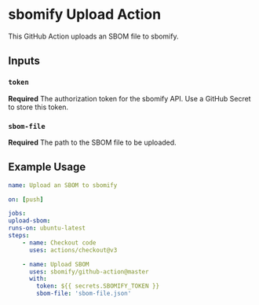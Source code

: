 # sbomify Upload Action

This GitHub Action uploads an SBOM file to sbomify.

## Inputs

### `token`

**Required** The authorization token for the sbomify API. Use a GitHub Secret to store this token.

### `sbom-file`

**Required** The path to the SBOM file to be uploaded.

## Example Usage

```yaml
name: Upload an SBOM to sbomify

on: [push]

jobs:
upload-sbom:
runs-on: ubuntu-latest
steps:
    - name: Checkout code
      uses: actions/checkout@v3

    - name: Upload SBOM
      uses: sbomify/github-action@master
      with:
        token: ${{ secrets.SBOMIFY_TOKEN }}
        sbom-file: 'sbom-file.json'
```
